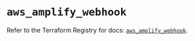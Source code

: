 # `aws_amplify_webhook`

Refer to the Terraform Registry for docs: [`aws_amplify_webhook`](https://registry.terraform.io/providers/hashicorp/aws/5.75.0/docs/resources/amplify_webhook).
